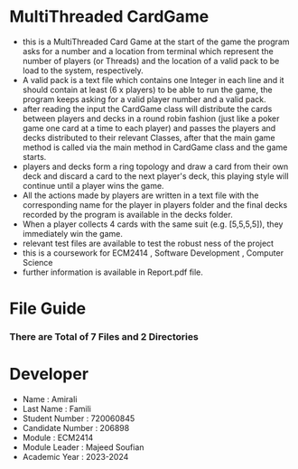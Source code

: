 # MultiThreaded CardGame

- this is a MultiThreaded Card Game at the start of the game the program asks for a number and a location from terminal which represent the number of players (or Threads) and the location of a valid pack to be load to the system, respectively.
- A valid pack is a text file which contains one Integer in each line and it should contain at least (6 x players) to be able to run the game, the program keeps asking for a valid player number and a valid pack.
- after reading the input the CardGame class will distribute the cards between players and decks in a round robin fashion (just like a poker game one card at a time to each player) and passes the players and decks distributed to their relevant Classes, after that the main game method is called via the main method in CardGame class and the game starts. 
- players and decks form a ring topology and draw a card from their own deck and discard a card to the next player's deck, this playing style will continue until a player wins the game.
- All the actions made by players are written in a text file with the corresponding name for the player in players folder and the final decks recorded by the program is available in the decks folder.
- When a player collects 4 cards with the same suit (e.g. [5,5,5,5]), they immediately win the game. 
- relevant test files are available to test the robust ness of the project
- this is a coursework for ECM2414 , Software Development , Computer Science
- further information is available in Report.pdf file.

# File Guide

### There are Total of 7 Files and 2 Directories 

# Developer

- Name : Amirali
- Last Name : Famili
- Student Number : 720060845
- Candidate Number : 206898
- Module : ECM2414
- Module Leader : Majeed Soufian
- Academic Year : 2023-2024